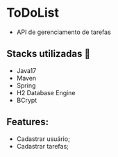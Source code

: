 # ToDoList
- API de gerenciamento de tarefas

## Stacks utilizadas :robot:
- Java17
- Maven
- Spring
- H2 Database Engine
- BCrypt

## Features:
- Cadastrar usuário;
- Cadastrar tarefas;



